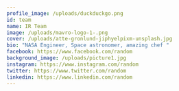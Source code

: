 ```yaml
---
profile_image: /uploads/duckduckgo.png
id: team
name: IR Team
image: /uploads/mavro-logo-1-.png
cover: /uploads/atte-gronlund-jiphyelpixm-unsplash.jpg
bio: "NASA Engineer, Space astronomer, amazing chef "
facebook: https://www.facebook.com/random
background_image: /uploads/picture1.jpg
instagram: https://www.instagram.com/random
twitter: https://www.twitter.com/random
linkedin: https://www.linkedin.com/random
---
```


